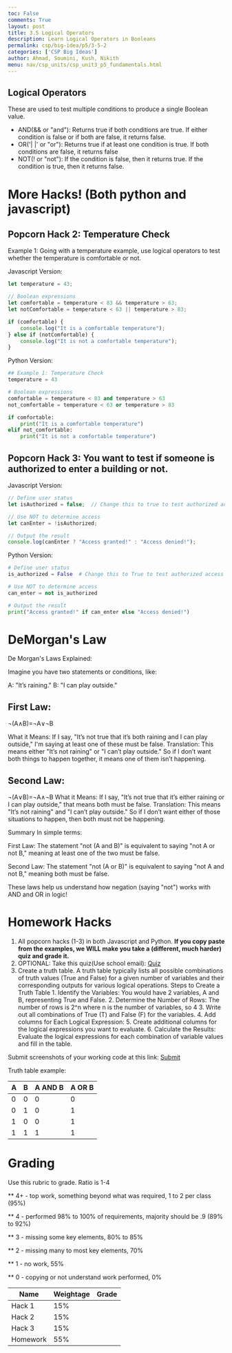 ```yaml
---
toc: False
comments: True
layout: post
title: 3.5 Logical Operators
description: Learn Logical Operators in Booleans
permalink: csp/big-idea/p5/3-5-2
categories: ['CSP Big Ideas']
author: Ahmad, Soumini, Kush, Nikith
menu: nav/csp_units/csp_unit3_p5_fundamentals.html
---
```


<style>
article {
    background-color: #493149 !important;
    color: #A88AA4 !important; /* Change text color */
    border: 2px solid #312131 !important;
    padding: 20px !important;
    border-radius: 64px !important;
}
</style>

## **Logical Operators**

These are used to test multiple conditions to produce a single Boolean value.

- AND(&& or "and"): Returns true if both conditions are true. If either condition is false or if both are false, it returns false.
- OR('| |' or "or"): Returns true if at least one condition is true. If both conditions are false, it returns false
- NOT(! or "not"): If the condition is false, then it returns true. If the condition is true, then it returns false.

# **More Hacks! (Both python and javascript)**


## Popcorn Hack 2: Temperature Check
Example 1: Going with a temperature example, use logical operators to test whether the temperature is comfortable or not. 

Javascript Version: 
```javascript
let temperature = 43;

// Boolean expressions
let comfortable = temperature < 83 && temperature > 63;
let notComfortable = temperature < 63 || temperature > 83;

if (comfortable) {
    console.log("It is a comfortable temperature");
} else if (notComfortable) {
    console.log("It is not a comfortable temperature");
}
```

Python Version: 
```python
## Example 1: Temperature Check
temperature = 43 

# Boolean expressions
comfortable = temperature < 83 and temperature > 63
not_comfortable = temperature < 63 or temperature > 83

if comfortable: 
    print("It is a comfortable temperature")
elif not_comfortable:
    print("It is not a comfortable temperature")
```


## Popcorn Hack 3: You want to test if someone is authorized to enter a building or not. 
Javascript Version: 
```javascript
// Define user status
let isAuthorized = false;  // Change this to true to test authorized access

// Use NOT to determine access
let canEnter = !isAuthorized;

// Output the result
console.log(canEnter ? "Access granted!" : "Access denied!");
```

Python Version: 
```python
# Define user status
is_authorized = False  # Change this to True to test authorized access

# Use NOT to determine access
can_enter = not is_authorized

# Output the result
print("Access granted!" if can_enter else "Access denied!")
```




# DeMorgan's Law 
De Morgan's Laws Explained:

Imagine you have two statements or conditions, like:

A: "It’s raining."
B: "I can play outside."

## First Law: 
¬(A∧B)=¬A∨¬B

What it Means: If I say, "It’s not true that it’s both raining and I can play outside," I'm saying at least one of these must be false.
Translation: This means either "It’s not raining" or "I can’t play outside."
So if I don’t want both things to happen together, it means one of them isn’t happening.

## Second Law: 
¬(A∨B)=¬A∧¬B
What it Means: If I say, "It’s not true that it’s either raining or I can play outside," that means both must be false.
Translation: This means "It’s not raining" and "I can’t play outside."
So if I don’t want either of those situations to happen, then both must not be happening.

Summary
In simple terms:

First Law: The statement "not (A and B)" is equivalent to saying "not A or not B," meaning at least one of the two must be false.

Second Law: The statement "not (A or B)" is equivalent to saying "not A and not B," meaning both must be false.

These laws help us understand how negation (saying "not") works with AND and OR in logic!

# **Homework Hacks**
1. All popcorn hacks (1-3) in both Javascript and Python. **If you copy paste from the examples, we WILL make you take a (different, much harder) quiz and grade it.**
2. OPTIONAL: Take this quiz(Use school email): [Quiz](https://forms.gle/HwSUrEtNfvbKHqyr9)
3. Create a truth table. A truth table typically lists all possible combinations of truth values (True and False) for a given number of variables and their corresponding outputs for various logical operations.
    Steps to Create a Truth Table 
        1. Identify the Variables: You would have 2 variables, A and B, representing True and False.
        2. Determine the Number of Rows: The number of rows is 2^n where n is the number of variables, so 4
        3. Write out all combinations of True (T) and False (F) for the variables.
        4. Add columns for Each Logical Expression:
        5. Create additional columns for the logical expressions you want to evaluate.
        6. Calculate the Results: Evaluate the logical expressions for each combination of variable values and fill in the table.

Submit screenshots of your working code at this link: [Submit](https://forms.gle/TTuYVKaiwT8T9PML7)

Truth table example:
        

|A|B| A AND B | A OR B |
|-|-|---------|--------|
|0|0|    0    |   0    |
|0|1|    0    |   1    |
|1|0|    0    |   1    |
|1|1|    1    |   1    ||

# Grading 
Use this rubric to grade. Ratio is 1-4

** 4+ - top work, something beyond what was required, 1 to 2 per class (95%)	

** 4 - performed 98% to 100% of requirements, majority should be .9  (89% to 92%)	

** 3 - missing some key elements, 80% to 85%			

** 2 - missing many to most key elements, 70%			

** 1 - no work, 55%			

** 0 - copying or not understand work performed, 0%			

| **Name**                | **Weightage** | **Grade** |
|-------------------------|---------------|-----------|
| Hack 1                  | 15%           |           |
| Hack 2                  | 15%            |           |
| Hack 3                  | 15%           |           |
| Homework                | 55%           |           |


